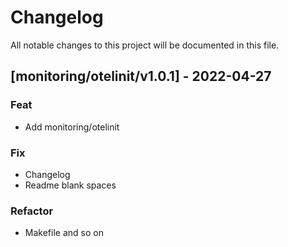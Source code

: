 # Changelog

All notable changes to this project will be documented in this file.

## [monitoring/otelinit/v1.0.1] - 2022-04-27

### Feat

- Add monitoring/otelinit

### Fix

- Changelog
- Readme blank spaces

### Refactor

- Makefile and so on

<!-- generated by git-cliff -->
